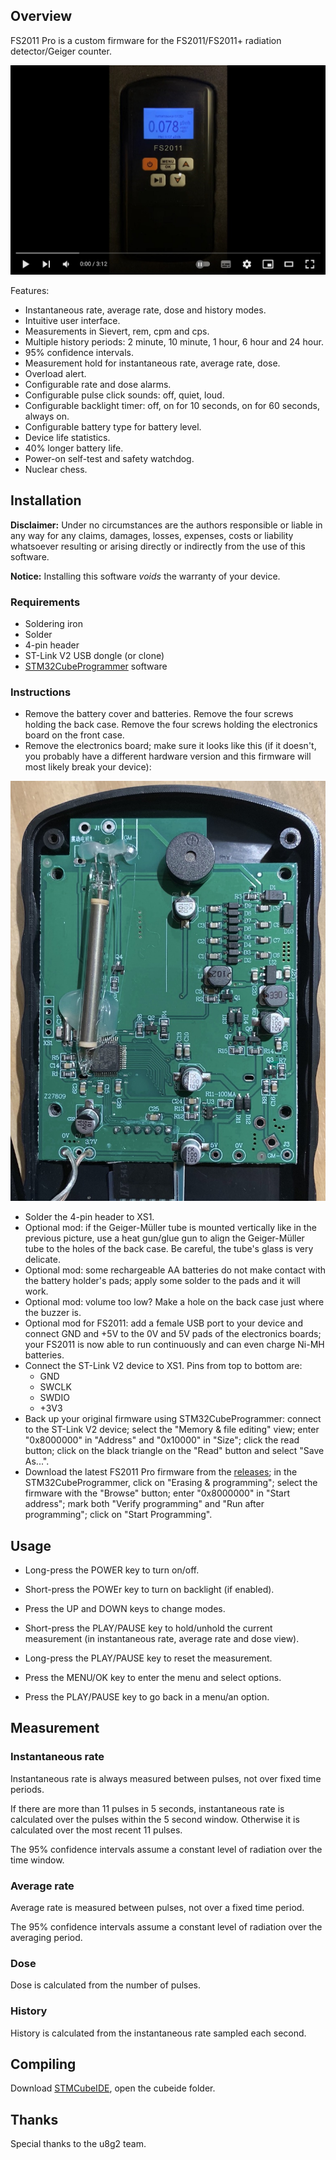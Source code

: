 ## Overview

FS2011 Pro is a custom firmware for the FS2011/FS2011+ radiation detector/Geiger counter.

[![FS2011 Pro Demonstration](docs/img/fs2011pro-video.jpg)](https://www.youtube.com/watch?v=7dpVG1jSLn8)

Features:

* Instantaneous rate, average rate, dose and history modes.
* Intuitive user interface.
* Measurements in Sievert, rem, cpm and cps.
* Multiple history periods: 2 minute, 10 minute, 1 hour, 6 hour and 24 hour.
* 95% confidence intervals.
* Measurement hold for instantaneous rate, average rate, dose.
* Overload alert.
* Configurable rate and dose alarms.
* Configurable pulse click sounds: off, quiet, loud.
* Configurable backlight timer: off, on for 10 seconds, on for 60 seconds, always on.
* Configurable battery type for battery level.
* Device life statistics.
* 40% longer battery life.
* Power-on self-test and safety watchdog.
* Nuclear chess.

## Installation

__Disclaimer:__ Under no circumstances are the authors responsible or liable in any way for any claims, damages, losses, expenses, costs or liability whatsoever resulting or arising directly or indirectly from the use of this software.

__Notice:__ Installing this software *voids* the warranty of your device.

### Requirements

* Soldering iron
* Solder
* 4-pin header
* ST-Link V2 USB dongle (or clone)
* [STM32CubeProgrammer][stlinkv2-link] software

### Instructions

* Remove the battery cover and batteries. Remove the four screws holding the back case. Remove the four screws holding the electronics board on the front case.
* Remove the electronics board; make sure it looks like this (if it doesn't, you probably have a different hardware version and this firmware will most likely break your device):

![FS2011 circuit board](docs/img/fs2011-board.jpg)

* Solder the 4-pin header to XS1.
* Optional mod: if the Geiger-Müller tube is mounted vertically like in the previous picture, use a heat gun/glue gun to align the Geiger-Müller tube to the holes of the back case. Be careful, the tube's glass is very delicate.
* Optional mod: some rechargeable AA batteries do not make contact with the battery holder's pads; apply some solder to the pads and it will work.
* Optional mod: volume too low? Make a hole on the back case just where the buzzer is.
* Optional mod for FS2011: add a female USB port to your device and connect GND and +5V to the 0V and 5V pads of the electronics boards; your FS2011 is now able to run continuously and can even charge Ni-MH batteries.
* Connect the ST-Link V2 device to XS1. Pins from top to bottom are:
  * GND
  * SWCLK
  * SWDIO
  * +3V3
* Back up your original firmware using STM32CubeProgrammer: connect to the ST-Link V2 device; select the "Memory & file editing" view; enter "0x8000000" in "Address" and "0x10000" in "Size"; click the read button; click on the black triangle on the "Read" button and select "Save As...".
* Download the latest FS2011 Pro firmware from the [releases][releases-link]; in the STM32CubeProgrammer, click on "Erasing & programming"; select the firmware with the "Browse" button; enter "0x8000000" in "Start address"; mark both "Verify programming" and "Run after programming"; click on "Start Programming".

## Usage

* Long-press the POWER key to turn on/off.
* Short-press the POWEr key to turn on backlight (if enabled).

* Press the UP and DOWN keys to change modes.

* Short-press the PLAY/PAUSE key to hold/unhold the current measurement (in instantaneous rate, average rate and dose view).
* Long-press the PLAY/PAUSE key to reset the measurement.

* Press the MENU/OK key to enter the menu and select options.
* Press the PLAY/PAUSE key to go back in a menu/an option.

## Measurement

### Instantaneous rate

Instantaneous rate is always measured between pulses, not over fixed time periods.

If there are more than 11 pulses in 5 seconds, instantaneous rate is calculated over the pulses within the 5 second window. Otherwise it is calculated over the most recent 11 pulses.

The 95% confidence intervals assume a constant level of radiation over the time window.

### Average rate

Average rate is measured between pulses, not over a fixed time period.

The 95% confidence intervals assume a constant level of radiation over the averaging period.

### Dose

Dose is calculated from the number of pulses.

### History

History is calculated from the instantaneous rate sampled each second.

## Compiling

Download [STMCubeIDE][cubeide-link], open the cubeide folder.

## Thanks

Special thanks to the u8g2 team.

[stlinkv2-link]: https://www.st.com/en/development-tools/stm32cubeprog.html
[cubeide-link]: https://www.st.com/en/development-tools/stm32cubeide.html
[releases-link]: releases
